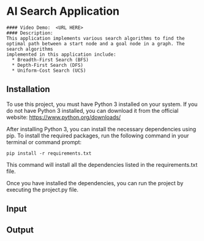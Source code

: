 # AI Search Application
    #### Video Demo:  <URL HERE>
    #### Description:
    This application implements various search algorithms to find the optimal path between a start node and a goal node in a graph. The search algorithms
    implemented in this application include:
      * Breadth-First Search (BFS)
      * Depth-First Search (DFS)
      * Uniform-Cost Search (UCS)

## Installation 
To use this project, you must have Python 3 installed on your system. If you do not have Python 3 installed, you can download it from the official website: https://www.python.org/downloads/

After installing Python 3, you can install the necessary dependencies using pip. To install the required packages, run the following command in your terminal or command prompt:

```
pip install -r requirements.txt
```
This command will install all the dependencies listed in the requirements.txt file.

Once you have installed the dependencies, you can run the project by executing the project.py file.

## Input

## Output

